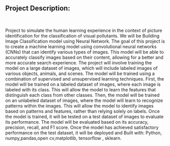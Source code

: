 ## Project Description:
<br>

Project to simulate the human learning experience in the context of picture identification for the classification of visual pollutants. We will be Building Image Classification model using Neural Network. The goal of this project is to create a machine learning model using convolutional neural networks (CNNs) that can identify various types of images. This model will be able to accurately classify images based on their content, allowing for a better and more accurate search experience. The project will involve training the model on a large dataset of images, which will include labeled images of various objects, animals, and scenes. The model will be trained using a combination of supervised and unsupervised learning techniques. First, the model will be trained on a labeled dataset of images, where each image is labeled with its class. This will allow the model to learn the features that distinguish each class from other classes. Then, the model will be trained on an unlabeled dataset of images, where the model will learn to recognize patterns within the images. This will allow the model to identify images based on patterns and features, rather than relying solely on labels. Once the model is trained, it will be tested on a test dataset of images to evaluate its performance. The model will be evaluated based on its accuracy, precision, recall, and F1 score. Once the model has achieved satisfactory performance on the test dataset, it will be deployed and
Built with: Python, numpy,pandas,open cv,matplotlib, tensorflow , sklearn.

